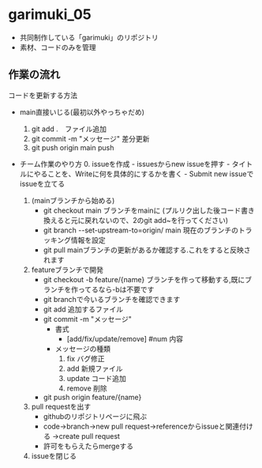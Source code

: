 # garimuki_05
- 共同制作している「garimuki」のリポジトリ
- 素材、コードのみを管理

## 作業の流れ
コードを更新する方法
- main直接いじる(最初以外やっちゃだめ)
    1. git add .　ファイル追加
    2. git commit -m "メッセージ" 差分更新
    3. git push origin main push

- チーム作業のやり方
    0. issueを作成
        - issuesからnew issueを押す
        - タイトルにやることを、Writeに何を具体的にするかを書く
        - Submit new issueでissueを立てる
    1. (mainブランチから始める)
        - git checkout main ブランチをmainに (プルリク出した後コード書き換えると元に戻れないので、2のgit add~を行ってください)
        - git branch --set-upstream-to=origin/<branch> main 現在のブランチのトラッキング情報を設定
        - git pull mainブランチの更新があるか確認する.これをすると反映されます
    2. featureブランチで開発
        - git checkout -b feature/{name} ブランチを作って移動する,既にブランチを作ってるなら-bは不要です
        - git branchで今いるブランチを確認できます
        - git add 追加するファイル
        - git commit -m "メッセージ"
            - 書式
                - [add/fix/update/remove] #num 内容
            - メッセージの種類
                1. fix バグ修正
                2. add 新規ファイル
                3. update コード追加
                4. remove 削除
        - git push origin feature/{name}
    3. pull requestを出す
        - githubのリポジトリページに飛ぶ
        - code->branch->new pull request->referenceからissueと関連付ける ->create pull request
        - 許可をもらえたらmergeする
    4. issueを閉じる
        
    
        



